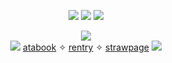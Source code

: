 <p align="center">
  <img src="https://github.com/user-attachments/assets/51a3f1d8-8731-4b43-8999-f2fa66effdd1"/>
  <img src="https://komarev.com/ghpvc/?username=nonarygame&style=plastic&color=4FBF0F&label=PROFILE_VIEWS"/>
  <img src="https://github.com/user-attachments/assets/51a3f1d8-8731-4b43-8999-f2fa66effdd1"/>
</p>
<p align="center">
  <img src="https://github.com/user-attachments/assets/1e51b63b-2a41-4a5a-b75e-699f260f8d08"/>
  <br>
  <img src="https://github.com/user-attachments/assets/22e70f0b-ed86-44c4-b83a-3c1cd812bfce"/>
  <a href="https://999.atabook.org/">atabook</a> ✧ <a href="https://rentry.co/joilant">rentry</a> ✧ <a href="https://ninehoursninepersonsninedoors.straw.page/">strawpage</a>
  <img src="https://github.com/user-attachments/assets/22e70f0b-ed86-44c4-b83a-3c1cd812bfce"/>
</p>
